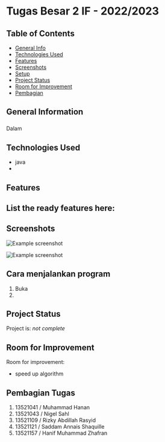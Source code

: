 # Tugas Besar 2 IF - 2022/2023



## Table of Contents
* [General Info](#general-information)
* [Technologies Used](#technologies-used)
* [Features](#features)
* [Screenshots](#screenshots)
* [Setup](#cara-menjalankan-program)
* [Project Status](#project-status)
* [Room for Improvement](#room-for-improvement)
* [Pembagian](#pembagian-tugas)


## General Information
### 

Dalam

## Technologies Used
- java 
-

## Features
List the ready features here:
- 


## Screenshots
![Example screenshot](./doc/1.jpg)


![Example screenshot](./doc/2.jpg)


## Cara menjalankan program
1. Buka 
2. 
## Project Status
Project is: _not complete_


## Room for Improvement

Room for improvement:
- speed up algorithm


## Pembagian Tugas
1. 13521041 / Muhammad Hanan
2. 13521043 / Nigel Sahl
3. 13521109 / Rizky Abdillah Rasyid
4. 13521121 / Saddam Annais Shaquille
5. 13521157 / Hanif Muhammad Zhafran
